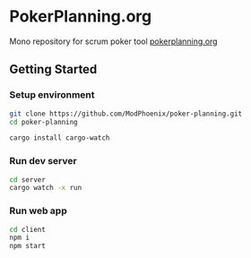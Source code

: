 # PokerPlanning.org

Mono repository for scrum poker tool [pokerplanning.org](https://pokerplanning.org/)

## Getting Started

### Setup environment

```sh
git clone https://github.com/ModPhoenix/poker-planning.git
cd poker-planning

cargo install cargo-watch
```

### Run dev server

```sh
cd server
cargo watch -x run
```

### Run web app

```sh
cd client
npm i
npm start
```
